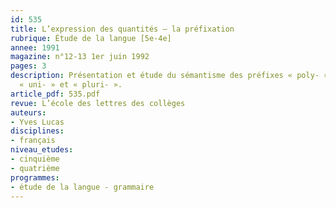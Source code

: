 ```yaml
---
id: 535
title: L’expression des quantités – la préfixation 
rubrique: Étude de la langue [5e-4e]
annee: 1991
magazine: n°12-13 1er juin 1992
pages: 3
description: Présentation et étude du sémantisme des préfixes « poly- », « mono- »,
  « uni- » et « pluri- ».
article_pdf: 535.pdf
revue: L’école des lettres des collèges
auteurs:
- Yves Lucas
disciplines:
- français
niveau_etudes:
- cinquième
- quatrième
programmes:
- étude de la langue - grammaire
---
```

